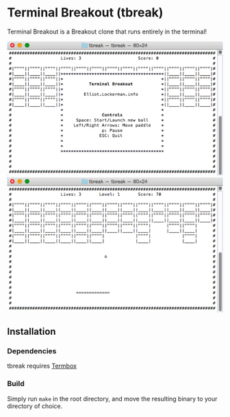 # Terminal Breakout (tbreak)

Terminal Breakout is a Breakout clone that runs entirely in the terminal!


![Screenshot 1](https://raw.githubusercontent.com/ElliotLockerman/tbreak/master/img/img1.png)
![Screenshot 2](https://raw.githubusercontent.com/ElliotLockerman/tbreak/master/img/img2.png)


## Installation

### Dependencies

tbreak requires [Termbox](https://github.com/nsf/termbox)

### Build

Simply run `make` in the root directory, and move the resulting binary to your directory of choice.
